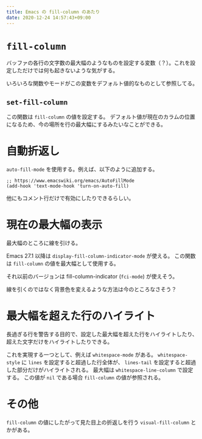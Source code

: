 ```yaml
---
title: Emacs の fill-column のあたり
date: 2020-12-24 14:57:43+09:00
---
```


`fill-column`
=============

バッファの各行の文字数の最大幅のようなものを設定する変数（？）。これを設定しただけでは何も起きないような気がする。

いろいろな関数やモードがこの変数をデフォルト値的なものとして参照してる。


`set-fill-column`
-----------------

この関数は `fill-column` の値を設定する。
デフォルト値が現在のカラムの位置になるため、今の場所を行の最大幅にするみたいなことができる。



自動折返し
=========

`auto-fill-mode` を使用する。例えば、以下のように追加する。

    ;; https://www.emacswiki.org/emacs/AutoFillMode
    (add-hook 'text-mode-hook 'turn-on-auto-fill)

他にもコメント行だけで有効にしたりできるらしい。


現在の最大幅の表示
==================

最大幅のところに線を引ける。

Emacs 27.1 以降は `display-fill-column-indicator-mode` が使える。
この関数は `fill-column` の値を最大幅として使用する。

それ以前のバージョンは fill-column-indicator (`fci-mode`) が使えそう。

線を引くのではなく背景色を変えるような方法は今のところなさそう？



最大幅を超えた行のハイライト
============================

長過ぎる行を警告する目的で、設定した最大幅を超えた行をハイライトしたり、超えた文字だけをハイライトしたりできる。

これを実現する一つとして、例えば `whitespace-mode` がある。
`whitespace-style` に `lines` を設定すると超過した行全体が、
`lines-tail` を設定すると超過した部分だけがハイライトされる。
最大幅は `whitespace-line-column` で設定する。
この値が `nil` である場合 `fill-column` の値が参照される。


その他
======

`fill-column` の値にしたがって見た目上の折返しを行う `visual-fill-column` とかがある。

